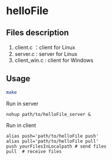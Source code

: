 # helloFile
## 
## Files description
1. client.c ：client for Linux
2. server.c : server for Linux
3. client_win.c : client for Windows

## Usage
```bash
make
```

Run in server
```
nohup path/to/helloFile_server &
```

Run in client
```
alias push='path/to/helloFile push'
alias pull='path/to/helloFile pull'
push yourFilesInLocalpath # send files
pull  # receive files
```
